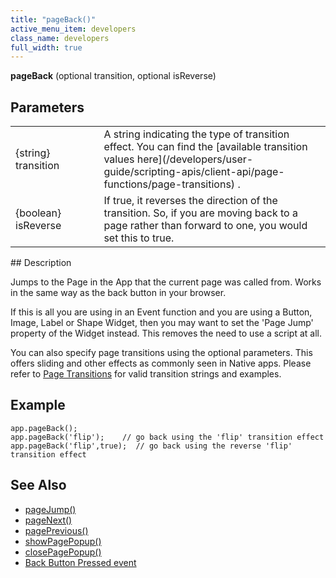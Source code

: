 ```yaml
---
title: "pageBack()"
active_menu_item: developers
class_name: developers
full_width: true
---
```



**pageBack** (optional transition, optional isReverse)

## Parameters

<table>
<tr>
<td width="164">
{string} transition

</td>
<td width="12">
</td>
<td width="717">
A string indicating the type of transition effect. You can find the [available transition values here](/developers/user-guide/scripting-apis/client-api/page-functions/page-transitions) .

</td>
</tr>
<tr>
<td width="164">
{boolean} isReverse

</td>
<td width="12">
</td>
<td width="717">
If true, it reverses the direction of the transition. So, if you are moving back to a page rather than forward to one, you would set this to true.

</td>
</tr>
</table>
## Description

Jumps to the Page in the App that the current page was called from. Works in the same way as the back button in your browser.

If this is all you are using in an Event function and you are using a Button, Image, Label or Shape Widget, then you may want to set the 'Page Jump' property of the Widget instead. This removes the need to use a script at all.

You can also specify page transitions using the optional parameters. This offers sliding and other effects as commonly seen in Native apps. Please refer to [Page Transitions](/developers/user-guide/scripting-apis/client-api/page-functions/page-transitions) for valid transition strings and examples.

## Example

    app.pageBack();
    app.pageBack('flip');    // go back using the 'flip' transition effect
    app.pageBack('flip',true);  // go back using the reverse 'flip' transition effect
   

## See Also

 - [pageJump()](/developers/user-guide/scripting-apis/client-api/page-functions/pagejump)
 - [pageNext()](/developers/user-guide/scripting-apis/client-api/page-functions/pagenext)
 - [pagePrevious()](/developers/user-guide/scripting-apis/client-api/page-functions/pageprevious)
 - [showPagePopup()](/developers/user-guide/scripting-apis/client-api/page-functions/showpagepopup)
 - [closePagePopup()](/developers/user-guide/scripting-apis/client-api/page-functions/closepagepopup)
 - [Back Button Pressed event](/developers/user-guide/product-guide/widget-properties-events/events/event-reference-list/mobile-native-app-events)

